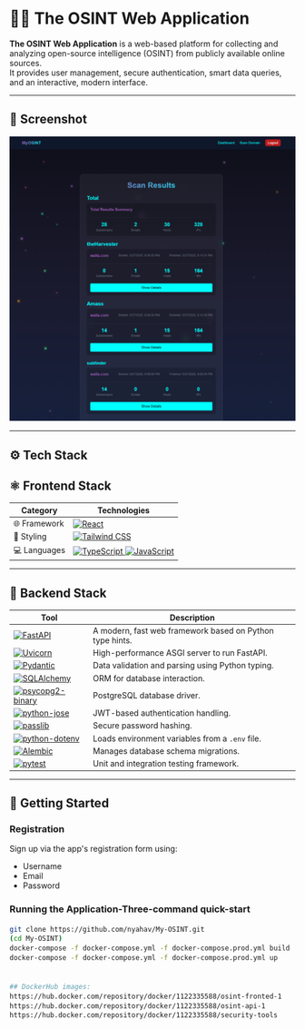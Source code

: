 # 🕵️‍♂️ The OSINT Web Application

**The OSINT Web Application** is a web-based platform for collecting and analyzing open-source intelligence (OSINT) from publicly available online sources.  
It provides user management, secure authentication, smart data queries, and an interactive, modern interface.

---

## 📸 Screenshot
![Screenshot of the app](images/OSINT-screenshot.png)

---

## ⚙️ Tech Stack

## ⚛️ Frontend Stack

<table>
  <thead>
    <tr>
      <th>Category</th>
      <th>Technologies</th>
    </tr>
  </thead>
  <tbody>
    <tr>
      <td>🌐 Framework</td>
      <td>
        <a href="https://reactjs.org/">
          <img src="https://img.shields.io/badge/React-%2320232A.svg?style=for-the-badge&logo=react&logoColor=%2361DAFB" alt="React" />
        </a>
      </td>
    </tr>
    <tr>
      <td>🎨 Styling</td>
      <td>
        <a href="https://tailwindcss.com/">
          <img src="https://img.shields.io/badge/Tailwind%20CSS-%2338B2AC.svg?style=for-the-badge&logo=tailwind-css&logoColor=white" alt="Tailwind CSS" />
        </a>
      </td>
    </tr>
    <tr>
      <td>💻 Languages</td>
      <td>
        <a href="https://www.typescriptlang.org/">
          <img src="https://img.shields.io/badge/TypeScript-%23007ACC.svg?style=for-the-badge&logo=typescript&logoColor=white" alt="TypeScript" />
        </a>
        <a href="https://developer.mozilla.org/en-US/docs/Web/JavaScript">
          <img src="https://img.shields.io/badge/JavaScript-%23F7DF1E.svg?style=for-the-badge&logo=javascript&logoColor=black" alt="JavaScript" />
        </a>
      </td>
    </tr>
  </tbody>
</table>

---

## 🧠 Backend Stack

<table>
  <thead>
    <tr>
      <th>Tool</th>
      <th>Description</th>
    </tr>
  </thead>
  <tbody>
    <tr>
      <td>
        <a href="https://fastapi.tiangolo.com/">
          <img src="https://img.shields.io/badge/FastAPI-005571?style=for-the-badge&logo=fastapi&logoColor=white" alt="FastAPI" />
        </a>
      </td>
      <td>A modern, fast web framework based on Python type hints.</td>
    </tr>
    <tr>
      <td>
        <a href="https://www.uvicorn.org/">
          <img src="https://img.shields.io/badge/Uvicorn-333333?style=for-the-badge&logo=uvicorn&logoColor=white" alt="Uvicorn" />
        </a>
      </td>
      <td>High-performance ASGI server to run FastAPI.</td>
    </tr>
    <tr>
      <td>
        <a href="https://docs.pydantic.dev/">
          <img src="https://img.shields.io/badge/Pydantic-0F172A?style=for-the-badge&logo=python&logoColor=white" alt="Pydantic" />
        </a>
      </td>
      <td>Data validation and parsing using Python typing.</td>
    </tr>
    <tr>
      <td>
        <a href="https://www.sqlalchemy.org/">
          <img src="https://img.shields.io/badge/SQLAlchemy-CA4245?style=for-the-badge&logo=python&logoColor=white" alt="SQLAlchemy" />
        </a>
      </td>
      <td>ORM for database interaction.</td>
    </tr>
    <tr>
      <td>
        <a href="https://pypi.org/project/psycopg2-binary/">
          <img src="https://img.shields.io/badge/psycopg2--binary-4169E1?style=for-the-badge&logo=postgresql&logoColor=white" alt="psycopg2-binary" />
        </a>
      </td>
      <td>PostgreSQL database driver.</td>
    </tr>
    <tr>
      <td>
        <a href="https://github.com/mpdavis/python-jose">
          <img src="https://img.shields.io/badge/python--jose-363636?style=for-the-badge&logo=python&logoColor=white" alt="python-jose" />
        </a>
      </td>
      <td>JWT-based authentication handling.</td>
    </tr>
    <tr>
      <td>
        <a href="https://passlib.readthedocs.io/">
          <img src="https://img.shields.io/badge/passlib-bcrypt-%23007ACC?style=for-the-badge&logo=python&logoColor=white" alt="passlib" />
        </a>
      </td>
      <td>Secure password hashing.</td>
    </tr>
    <tr>
      <td>
        <a href="https://saurabh-kumar.com/python-dotenv/">
          <img src="https://img.shields.io/badge/python--dotenv-4B8BBE?style=for-the-badge&logo=python&logoColor=white" alt="python-dotenv" />
        </a>
      </td>
      <td>Loads environment variables from a <code>.env</code> file.</td>
    </tr>
    <tr>
      <td>
        <a href="https://alembic.sqlalchemy.org/">
          <img src="https://img.shields.io/badge/Alembic-CA4245?style=for-the-badge&logo=python&logoColor=white" alt="Alembic" />
        </a>
      </td>
      <td>Manages database schema migrations.</td>
    </tr>
    <tr>
      <td>
        <a href="https://docs.pytest.org/">
          <img src="https://img.shields.io/badge/pytest-0A0A0A?style=for-the-badge&logo=pytest&logoColor=white" alt="pytest" />
        </a>
      </td>
      <td>Unit and integration testing framework.</td>
    </tr>
  </tbody>
</table>


---

## 🚀 Getting Started

### Registration
Sign up via the app's registration form using:
- Username
- Email
- Password

### Running the Application-Three-command quick-start

```bash
git clone https://github.com/nyahav/My-OSINT.git 
(cd My-OSINT)
docker-compose -f docker-compose.yml -f docker-compose.prod.yml build 
docker-compose -f docker-compose.yml -f docker-compose.prod.yml up


## DockerHub images:
https://hub.docker.com/repository/docker/1122335588/osint-fronted-1
https://hub.docker.com/repository/docker/1122335588/osint-api-1
https://hub.docker.com/repository/docker/1122335588/security-tools
